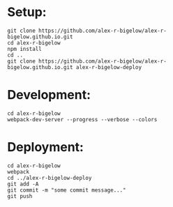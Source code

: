 Setup:
======
    git clone https://github.com/alex-r-bigelow/alex-r-bigelow.github.io.git
    cd alex-r-bigelow
    npm install
    cd ..
    git clone https://github.com/alex-r-bigelow/alex-r-bigelow.github.io.git alex-r-bigelow-deploy

Development:
============
    cd alex-r-bigelow
    webpack-dev-server --progress --verbose --colors

Deployment:
===========
    cd alex-r-bigelow
    webpack
    cd ../alex-r-bigelow-deploy
    git add -A
    git commit -m "some commit message..."
    git push
